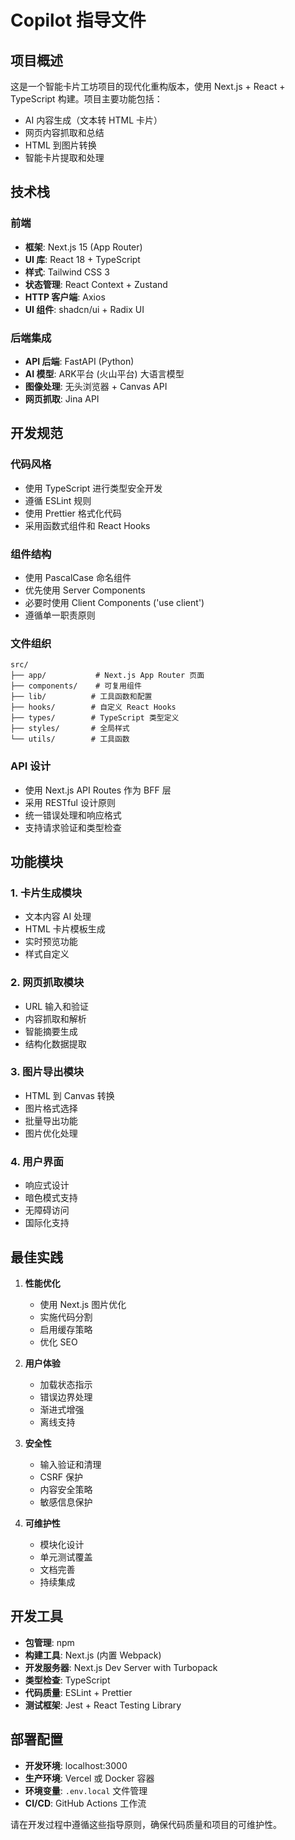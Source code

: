 # Copilot 指导文件

<!-- Use this file to provide workspace-specific custom instructions to Copilot. For more details, visit https://code.visualstudio.com/docs/copilot/copilot-customization#_use-a-githubcopilotinstructionsmd-file -->

## 项目概述

这是一个智能卡片工坊项目的现代化重构版本，使用 Next.js + React + TypeScript 构建。项目主要功能包括：

- AI 内容生成（文本转 HTML 卡片）
- 网页内容抓取和总结
- HTML 到图片转换
- 智能卡片提取和处理

## 技术栈

### 前端
- **框架**: Next.js 15 (App Router)
- **UI 库**: React 18 + TypeScript
- **样式**: Tailwind CSS 3
- **状态管理**: React Context + Zustand
- **HTTP 客户端**: Axios
- **UI 组件**: shadcn/ui + Radix UI

### 后端集成
- **API 后端**: FastAPI (Python)
- **AI 模型**: ARK平台 (火山平台) 大语言模型
- **图像处理**: 无头浏览器 + Canvas API
- **网页抓取**: Jina API

## 开发规范

### 代码风格
- 使用 TypeScript 进行类型安全开发
- 遵循 ESLint 规则
- 使用 Prettier 格式化代码
- 采用函数式组件和 React Hooks

### 组件结构
- 使用 PascalCase 命名组件
- 优先使用 Server Components
- 必要时使用 Client Components ('use client')
- 遵循单一职责原则

### 文件组织
```
src/
├── app/           # Next.js App Router 页面
├── components/    # 可复用组件
├── lib/          # 工具函数和配置
├── hooks/        # 自定义 React Hooks
├── types/        # TypeScript 类型定义
├── styles/       # 全局样式
└── utils/        # 工具函数
```

### API 设计
- 使用 Next.js API Routes 作为 BFF 层
- 采用 RESTful 设计原则
- 统一错误处理和响应格式
- 支持请求验证和类型检查

## 功能模块

### 1. 卡片生成模块
- 文本内容 AI 处理
- HTML 卡片模板生成
- 实时预览功能
- 样式自定义

### 2. 网页抓取模块
- URL 输入和验证
- 内容抓取和解析
- 智能摘要生成
- 结构化数据提取

### 3. 图片导出模块
- HTML 到 Canvas 转换
- 图片格式选择
- 批量导出功能
- 图片优化处理

### 4. 用户界面
- 响应式设计
- 暗色模式支持
- 无障碍访问
- 国际化支持

## 最佳实践

1. **性能优化**
   - 使用 Next.js 图片优化
   - 实施代码分割
   - 启用缓存策略
   - 优化 SEO

2. **用户体验**
   - 加载状态指示
   - 错误边界处理
   - 渐进式增强
   - 离线支持

3. **安全性**
   - 输入验证和清理
   - CSRF 保护
   - 内容安全策略
   - 敏感信息保护

4. **可维护性**
   - 模块化设计
   - 单元测试覆盖
   - 文档完善
   - 持续集成

## 开发工具

- **包管理**: npm
- **构建工具**: Next.js (内置 Webpack)
- **开发服务器**: Next.js Dev Server with Turbopack
- **类型检查**: TypeScript
- **代码质量**: ESLint + Prettier
- **测试框架**: Jest + React Testing Library

## 部署配置

- **开发环境**: localhost:3000
- **生产环境**: Vercel 或 Docker 容器
- **环境变量**: `.env.local` 文件管理
- **CI/CD**: GitHub Actions 工作流

请在开发过程中遵循这些指导原则，确保代码质量和项目的可维护性。
